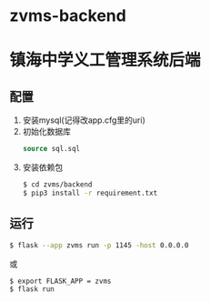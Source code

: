 # zvms-backend
# 镇海中学义工管理系统后端

## 配置
1. 安装mysql(记得改app.cfg里的uri)
2. 初始化数据库
    ```sql
    source sql.sql
    ```
3. 安装依赖包
    ```bash
    $ cd zvms/backend
    $ pip3 install -r requirement.txt
    ```

## 运行
```bash
$ flask --app zvms run -p 1145 -host 0.0.0.0
```

或

```bash
$ export FLASK_APP = zvms
$ flask run
```
